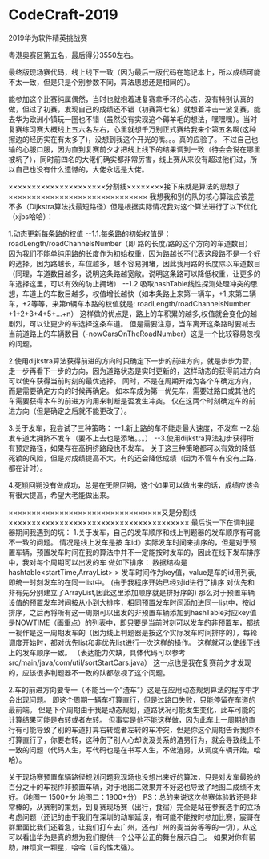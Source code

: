 # CodeCraft-2019
2019华为软件精英挑战赛 

粤港奥赛区第五名，最后得分3550左右。

   最终版现场赛代码，线上线下一致（因为最后一版代码在笔记本上，所以成绩可能不太一致，但是只是个别参数不同，算法思想还是相同的）。

   能参加这个比赛纯属偶然，当时也就抱着进复赛拿手环的心态，没有特别认真的做，但过了初赛，发现自己的成绩还不错（初赛第七名）就想着冲击一波复赛，能去华为欧洲小镇玩一圈也不错（虽然没有实现这个薅羊毛的想法，嘿嘿嘿）。当时复赛练习赛大概线上五六名左右，心里就想千万别正式赛给我来个第五名啊(这种擦边的经历实在有太多了)，没想到我这个开光的嘴。。。真的应验了。
   不过自己也输的心服口服，因为直到复赛前夕才把线上线下的结果调到一致（待会会说在哪里被坑了），同时前四名的大佬们确实都非常厉害，线上赛从来没有超过他们过，所以自己也没有什么遗憾的，大佬永远是大佬。

×××××××××××××××××××××分割线××××××××接下来就是算法的思想了××××××××××××××××××××××××××××××
   我想我和别的队的核心算法应该差不多（Dijkstra算法找最短路径）但是根据实际情况我对这个算法进行了以下优化（xjbs哈哈）：
   
1.动态更新每条路的权值
    --1.1.每条路的初始权值是：roadLength/roadChannelsNumber（即 路的长度/路的这个方向的车道数目）
    因为我们不能单纯用路的长度作为初始权重，因为路越长不代表这段路不是一个好的选择。因为路越长，车位越多，越不容易拥堵，因此我用路的长度除以车道数目（同理，车道数目越多，说明这条路越宽敞。说明这条路可以降低权重，让更多的车选择这里，可以有效的防止拥堵）
    --1.2.吸取hashTable线性探测处理冲突的思想，车道上的车数目越多，权值增长越快（如本条路上来第一辆车，+1,来第二辆车，+2等等，来第n辆车本路的权值就是: 
    roadLength/roadChannelsNumber +1+2+3+4+5+...+n）
    这样做的优点是，路上的车积累的越多,权值就会变化的越剧烈，可以让更少的车选择这条车道。
    但是需要注意，当车离开这条路时要减去当前道路上的车辆数目（-nowCarsOnTheRoadNumber）这是一个比较容易忽视的问题。
    
2.使用dijkstra算法获得前进的方向时只确定下一步的前进方向，就是步步为营，走一步再看下一步的方向，因为道路状态是实时更新的，这样动态的获得前进方向可以使车获得当前时刻的最优选择。
  同时，不是在周期开始为各个车确定方向，而是需要确定方向的时候再确定。
  如本车成为第一优先车，需要过路口或其他的车需要获得本车的前进方向用来判断是否发生冲突。
  仅在这两个时刻确定车的前进方向（但是确定之后就不能更改了）。

3.关于发车，我尝试了三种策略：
   --1.新上路的车不能走最大速度，不发车
   --2.始发车道太拥挤不发车（要不上去也是添堵。。。）
   --3.使用dijkstra算法初步获得所有预定路径，如果存在高拥挤路段也不发车。
   关于这三种策略都可以有效的降低死锁的风险，但是对成绩提高不大，有的还会降低成绩（因为不管车有没有上路，都在计时）。
  
 4.死锁回朔没有做成功，总是在无限回朔，这个如果可以做出来的话，成绩应该会有很大提高，希望大老能做出来。
 
 ×××××××××××××××××××××××××××××××××又是分割线×××××××××××××××××××××××××××××××××××××××
 最后说一下在调判提器期间我遇到的坑：
 1.关于发车，自己的发车顺序和线上判题器的发车顺序有可能不一致的问题。
     情况是线上发车是按 车id》实际发车时间来排序的，但是对于预置车辆，预置发车时间在我的算法中并不一定能按时发车的，因此在线下发车排序中，我对每个周期可以出发的车 做如下排序：
     数据结构是hashtable<startTime,ArrayList<carID>> >
     发车时间作为key值，value是车的id用列表,即统一时刻发车的在同一list中。
     (由于我程序开始已经对id进行了排序 对优先和非有先分别建立了ArrayList,因此这里添加顺序就是排好序的)
     那么对于预置车辆设值的预置发车时间按从小到大排序，相同预置发车时间添加进同一list中，按id排序，之后再将所有这一周期可以出发的非预置车辆添加到hashTable对应key值是NOWTIME（画重点）的列表中，即只要是当前时刻可以发车的非预置车，都统一视作是这一周期发车的（因为线上判题器是按这个实际发车时间排序的），每轮调度开始时，都对优先list和非优先list进行一次这样的操作。
      这样就可以使线下线上的发车顺序一致。
    （表达能力欠缺，具体代码可以参考src/main/java/com/util/sortStartCars.java）
      这一点也是我在复赛前夕才发现的，应该很多判题器不一致的队都忽视了这个问题。
    
2.车的前进方向要专一（不能当一个“渣车”）这是在应用动态规划算法的程序中才会出现问题。
    即这个周期一辆车打算直行，但是过路口失败，只能停留在车道的最前端。
    但是下个周期由于我是动态规划，道路状况可能发生变化，此车可能的计算结果可能是右转或者左转。
    但事实是他不能这样做，因为此车上一周期的直行有可能导致了别的车道打算右转或者左转的车冲突，但是你这个周期告诉我你不打算直行了，你要右转，这种伤了别人心却说没关系的渣男行为，就会导致线上不一致的问题（代码人生，写代码也是在书写人生，不做渣男，从调度车辆开始，哈哈）。

  关于现场赛预置车辆路径规划问题我现场也没想出来好的算法，只是对发车最晚的百分之十的车视作非预置车辆，对于地图二效果并不好这也导致了地图二成绩不太好。（地图一 1500+分 地图二：1900+分）
PS：总的来说这次参赛体验敢还是非常棒的，从赛制的策划，到复赛现场赛（出行，食宿）完全是站在参赛选手的立场考虑问题（还记的由于我们在深圳的动车延误，有可能不能按时参加比赛，宸哥在群里面比我们还着急，让我们打车去广州，还有广州的麦当劳等等的一切），从这可以看出华为是真的想为我们提供一个公平公正的舞台展示自己。
如果对你有帮助，麻烦赏一颗星，哈哈（目的性太强）。    

